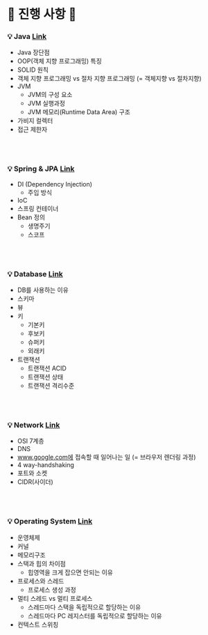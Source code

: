 # 🌈 진행 사항 🍊

### 💡 Java <a href="https://github.com/breaking-interviews/interview-study/tree/main/%EA%B7%9C%EB%A6%AC/Java"> Link </a>
- Java 장단점
- OOP(객체 지향 프로그래밍) 특징
- SOLID 원칙
- 객체 지향 프로그래밍 vs 절차 지향 프로그래밍 (= 객체지향 vs 절차지향)
- JVM
  - JVM의 구성 요소
  - JVM 실행과정
  - JVM 메모리(Runtime Data Area) 구조
- 가비지 컬렉터
- 접근 제한자

<br><br>
### 💡 Spring & JPA <a href="https://github.com/breaking-interviews/interview-study/tree/main/%EA%B7%9C%EB%A6%AC/Spring"> Link </a>
- DI (Dependency Injection)
  - 주입 방식
- IoC
- 스프링 컨테이너
- Bean 정의
  - 생명주기
  - 스코프

<br><br>
### 💡 Database <a href="https://github.com/breaking-interviews/interview-study/tree/main/%EA%B7%9C%EB%A6%AC/Database"> Link </a>
- DB를 사용하는 이유
- 스키마
- 뷰
- 키
  - 기본키
  - 후보키
  - 슈퍼키
  - 외래키
- 트랜잭션
  - 트랜잭션 ACID
  - 트랜잭션 상태
  - 트랜잭션 격리수준

<br><br>
### 💡 Network <a href="https://github.com/breaking-interviews/interview-study/tree/main/%EA%B7%9C%EB%A6%AC/Network"> Link </a>
- OSI 7계층
- DNS
- www.google.com에 접속할 때 일어나는 일 (= 브라우저 렌더링 과정)
- 4 way-handshaking
- 포트와 소켓
- CIDR(사이더)

<br><br>
### 💡 Operating System <a href="https://github.com/breaking-interviews/interview-study/tree/main/%EA%B7%9C%EB%A6%AC/OS"> Link </a>
- 운영체제
- 커널
- 메모리구조
- 스택과 힙의 차이점
  - 힙영역을 크게 잡으면 안되는 이유
- 프로세스와 스레드
  - 프로세스 생성 과정
- 멀티 스레드 vs 멀티 프로세스
  - 스레드마다 스택을 독립적으로 할당하는 이유
  - 스레드마다 PC 레지스터를 독립적으로 할당하는 이유
- 컨텍스트 스위칭
